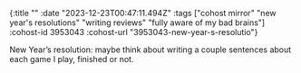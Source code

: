 {:title ""
 :date "2023-12-23T00:47:11.494Z"
 :tags ["cohost mirror" "new year's resolutions" "writing reviews" "fully aware of my bad brains"]
 :cohost-id 3953043
 :cohost-url "3953043-new-year-s-resolutio"}

New Year’s resolution: maybe think about writing a couple sentences about each game I play, finished or not.